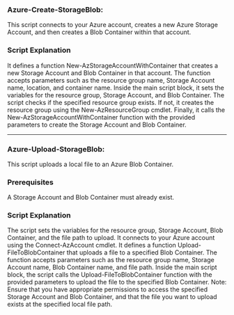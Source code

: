 ### Azure-Create-StorageBlob:
This script connects to your Azure account, creates a new Azure Storage Account, and then creates a Blob Container within that account.

### Script Explanation
It defines a function New-AzStorageAccountWithContainer that creates a new Storage Account and Blob Container in that account. The function accepts parameters such as the resource group name, Storage Account name, location, and container name.
Inside the main script block, it sets the variables for the resource group, Storage Account, and Blob Container.
The script checks if the specified resource group exists. If not, it creates the resource group using the New-AzResourceGroup cmdlet.
Finally, it calls the New-AzStorageAccountWithContainer function with the provided parameters to create the Storage Account and Blob Container.

-----------------------------------------------------------------

### Azure-Upload-StorageBlob:
This script uploads a local file to an Azure Blob Container.

### Prerequisites
A Storage Account and Blob Container must already exist.

### Script Explanation
The script sets the variables for the resource group, Storage Account, Blob Container, and the file path to upload.
It connects to your Azure account using the Connect-AzAccount cmdlet.
It defines a function Upload-FileToBlobContainer that uploads a file to a specified Blob Container. The function accepts parameters such as the resource group name, Storage Account name, Blob Container name, and file path.
Inside the main script block, the script calls the Upload-FileToBlobContainer function with the provided parameters to upload the file to the specified Blob Container.
Note: Ensure that you have appropriate permissions to access the specified Storage Account and Blob Container, and that the file you want to upload exists at the specified local file path.
